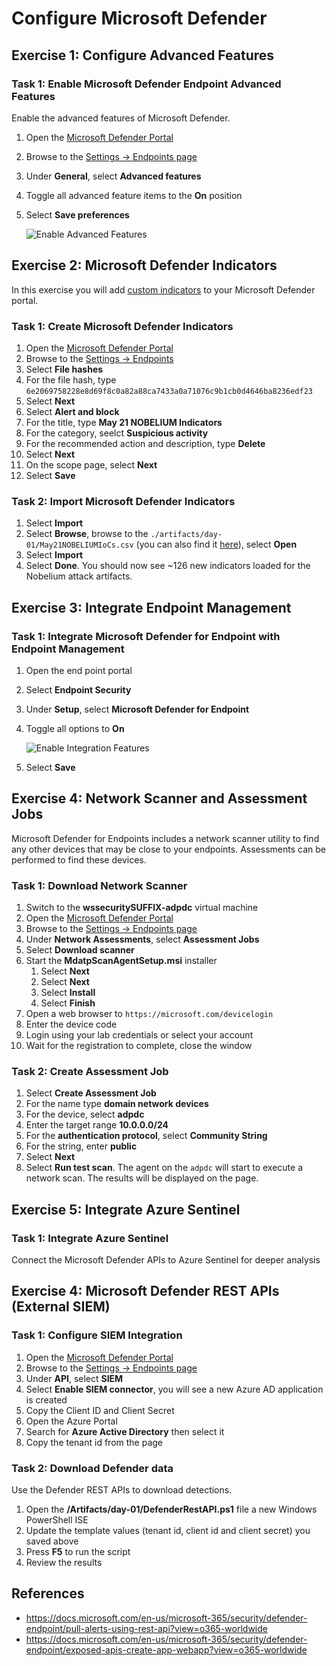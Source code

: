 # Configure Microsoft Defender

## Exercise 1: Configure Advanced Features

### Task 1: Enable Microsoft Defender Endpoint Advanced Features

Enable the advanced features of Microsoft Defender.

1. Open the [Microsoft Defender Portal](https://security.microsoft.com)
2. Browse to the [Settings -> Endpoints page](https://security.microsoft.com/preferences2)
3. Under **General**, select **Advanced features**
4. Toggle all advanced feature items to the **On** position
5. Select **Save preferences**

    ![Enable Advanced Features](./media/mde_enable_advanced_features.png "Enable Advanced Features")

## Exercise 2: Microsoft Defender Indicators

In this exercise you will add [custom indicators](https://docs.microsoft.com/en-us/microsoft-365/security/defender-endpoint/indicator-manage?view=o365-worldwide) to your Microsoft Defender portal.

### Task 1: Create Microsoft Defender Indicators

1. Open the [Microsoft Defender Portal](https://security.microsoft.com/preferences2/onboarding)
2. Browse to the [Settings -> Endpoints](https://security.microsoft.com/preferences2/onboarding/preferences2/onboarding)
3. Select **File hashes**
4. For the file hash, type `6e2069758228e8d69f8c0a82a88ca7433a0a71076c9b1cb0d4646ba8236edf23`
5. Select **Next**
6. Select **Alert and block**
7. For the title, type **May 21 NOBELIUM Indicators**
8. For the category, seelct **Suspicious activity**
9. For the recommended action and description, type **Delete**
10. Select **Next**
11. On the scope page, select **Next**
12. Select **Save**

### Task 2: Import Microsoft Defender Indicators

1. Select **Import**
2. Select **Browse**, browse to the `./artifacts/day-01/May21NOBELIUMIoCs.csv` (you can also find it [here](https://raw.githubusercontent.com/microsoft/mstic/master/Indicators/May21-NOBELIUM/May21NOBELIUMIoCs.csv)), select **Open**
3. Select **Import**
4. Select **Done**.  You should now see ~126 new indicators loaded for the Nobelium attack artifacts.

## Exercise 3: Integrate Endpoint Management

### Task 1: Integrate Microsoft Defender for Endpoint with Endpoint Management

1. Open the end point portal
2. Select **Endpoint Security**
3. Under **Setup**, select **Microsoft Defender for Endpoint**
4. Toggle all options to **On**

    ![Enable Integration Features](./media/endpoint_mde_integration.png "Enable Integration Features")

5. Select **Save**

## Exercise 4: Network Scanner and Assessment Jobs

Microsoft Defender for Endpoints includes a network scanner utility to find any other devices that may be close to your endpoints.  Assessments can be performed to find these devices.

### Task 1: Download Network Scanner

1. Switch to the **wssecuritySUFFIX-adpdc** virtual machine
2. Open the [Microsoft Defender Portal](https://security.microsoft.com)
3. Browse to the [Settings -> Endpoints page](https://security.microsoft.com/preferences2)
4. Under **Network Assessments**, select **Assessment Jobs**
5. Select **Download scanner**
6. Start the **MdatpScanAgentSetup.msi** installer
   1. Select **Next**
   2. Select **Next**
   3. Select **Install**
   4. Select **Finish**
7. Open a web browser to `https://microsoft.com/devicelogin`
8. Enter the device code
9. Login using your lab credentials or select your account
10. Wait for the registration to complete, close the window

### Task 2: Create Assessment Job

1. Select **Create Assessment Job**
2. For the name type **domain network devices**
3. For the device, select **adpdc**
4. Enter the target range **10.0.0.0/24**
5. For the **authentication protocol**, select **Community String**
6. For the string, enter **public**
7. Select **Next**
8. Select **Run test scan**.  The agent on the `adpdc` will start to execute a network scan.  The results will be displayed on the page.

## Exercise 5: Integrate Azure Sentinel

### Task 1: Integrate Azure Sentinel

Connect the Microsoft Defender APIs to Azure Sentinel for deeper analysis

## Exercise 4: Microsoft Defender REST APIs (External SIEM)

### Task 1: Configure SIEM Integration

1. Open the [Microsoft Defender Portal](https://security.microsoft.com/preferences2/onboarding)
2. Browse to the [Settings -> Endpoints page](https://security.microsoft.com/preferences2)
3. Under **API**, select **SIEM**
4. Select **Enable SIEM connector**, you will see a new Azure AD application is created
5. Copy the Client ID and Client Secret
6. Open the Azure Portal
7. Search for **Azure Active Directory** then select it
8. Copy the tenant id from the page

### Task 2: Download Defender data

Use the Defender REST APIs to download detections.

1. Open the **/Artifacts/day-01/DefenderRestAPI.ps1** file a new Windows PowerShell ISE
2. Update the template values (tenant id, client id and client secret) you saved above
3. Press **F5** to run the script
4. Review the results

## References

- https://docs.microsoft.com/en-us/microsoft-365/security/defender-endpoint/pull-alerts-using-rest-api?view=o365-worldwide
- https://docs.microsoft.com/en-us/microsoft-365/security/defender-endpoint/exposed-apis-create-app-webapp?view=o365-worldwide
